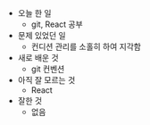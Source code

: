 - 오늘 한 일
    - git, React 공부
- 문제 있었던 일
    - 컨디션 관리를 소홀히 하여 지각함
- 새로 배운 것
    - git 컨벤션
- 아직 잘 모르는 것
    - React
- 잘한 것
    - 없음